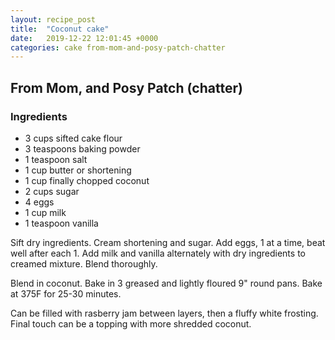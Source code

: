 ```yaml
---
layout: recipe_post
title:  "Coconut cake"
date:   2019-12-22 12:01:45 +0000
categories: cake from-mom-and-posy-patch-chatter
---
```


## From Mom, and Posy Patch (chatter)
### Ingredients
* 3 cups sifted cake flour
* 3 teaspoons baking powder
* 1 teaspoon salt
* 1 cup butter or shortening
* 1 cup finally chopped coconut
* 2 cups sugar
* 4 eggs
* 1 cup milk
* 1 teaspoon vanilla


Sift dry ingredients. Cream shortening and sugar. Add eggs, 1 at a time, beat well after each 1. Add milk and vanilla alternately with dry ingredients to creamed mixture. Blend thoroughly.


Blend in coconut. Bake in 3 greased and lightly floured 9" round pans. Bake at 375F for 25-30 minutes.


Can be filled with rasberry jam between layers, then a fluffy white frosting. Final touch can be a topping with more shredded coconut.
